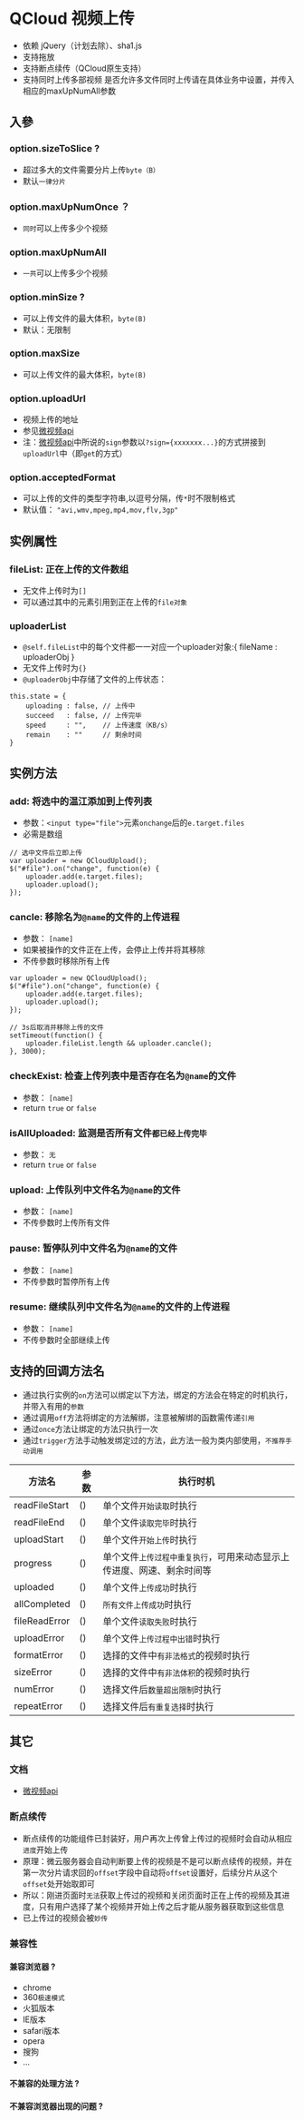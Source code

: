 # QCloud 视频上传
* 依赖 jQuery（计划去除）、sha1.js
* 支持拖放
* 支持断点续传（QCloud原生支持）
* 支持同时上传多部视频
是否允许多文件同时上传请在具体业务中设置，并传入相应的maxUpNumAll参数

## 入參

### option.sizeToSlice ?
* 超过多大的文件需要分片上传`byte（B）`
* 默认`一律分片`

### option.maxUpNumOnce ？
* `同时`可以上传多少个视频

### option.maxUpNumAll
* `一共`可以上传多少个视频

### option.minSize ?
* 可以上传文件的最大体积，`byte(B)`
* 默认：无限制

### option.maxSize
* 可以上传文件的最大体积，`byte(B)`

### option.uploadUrl
* 视频上传的地址
* 参见[微视频api][api]
* 注：[微视频api][api]中所说的`sign`参数以`?sign={xxxxxxx...}`的方式拼接到`uploadUrl`中（即`get`的方式）

### option.acceptedFormat
* 可以上传的文件的类型字符串,以逗号分隔，传`*`时不限制格式
* 默认值： `"avi,wmv,mpeg,mp4,mov,flv,3gp"`

## 实例属性

### fileList: 正在上传的文件数组
* 无文件上传时为`[]`
* 可以通过其中的元素引用到正在上传的`file对象`

### uploaderList
* `@self.fileList`中的每个文件都一一对应一个uploader对象:{ fileName : uploaderObj }
* 无文件上传时为`{}`
* `@uploaderObj`中存储了文件的上传状态：

```
this.state = {
    uploading : false, // 上传中
    succeed   : false, // 上传完毕
    speed     : "",    // 上传速度（KB/s）
    remain    : ""     // 剩余时间
}
```

## 实例方法

### add: 将选中的温江添加到上传列表
* 参数：`<input type="file">`元素`onchange`后的`e.target.files`
* 必需是数组

```
// 选中文件后立即上传
var uploader = new QCloudUpload();
$("#file").on("change", function(e) {
    uploader.add(e.target.files);
    uploader.upload();
});
```

### cancle: 移除名为`@name`的文件的上传进程
* 参数： `[name]`
* 如果被操作的文件正在上传，会停止上传并将其移除
* 不传參数时移除所有上传

```
var uploader = new QCloudUpload();
$("#file").on("change", function(e) {
    uploader.add(e.target.files);
    uploader.upload();
});

// 3s后取消并移除上传的文件
setTimeout(function() {
    uploader.fileList.length && uploader.cancle();
}, 3000);
```

### checkExist: 检查上传列表中是否存在名为`@name`的文件
* 参数： `[name]`
* return `true` or `false`

### isAllUploaded: 监测是否所有文件`都已经上传完毕`
* 参数： `无`
* return `true` or `false`

### upload: 上传队列中文件名为`@name`的文件
* 参数： `[name]`
* 不传參数时上传所有文件

### pause: 暂停队列中文件名为`@name`的文件
* 参数： `[name]`
* 不传參数时暂停所有上传

### resume: 继续队列中文件名为`@name`的文件的上传进程
* 参数： `[name]`
* 不传參数时全部继续上传

## 支持的回调方法名
* 通过执行实例的`on`方法可以绑定以下方法，绑定的方法会在特定的时机执行，并带入有用的`参数`
* 通过调用`off`方法将绑定的方法解绑，注意被解绑的函数需传递`引用`
* 通过`once`方法让绑定的方法只执行一次
* 通过`trigger`方法手动触发绑定过的方法，此方法一般为类内部使用，`不推荐手动调用`

|方法名|参数|执行时机|
|----|---|---|
|readFileStart |()|单个文件`开始读取`时执行|
|readFileEnd   |()|单个文件`读取完毕`时执行|
|uploadStart   |()|单个文件`开始上传`时执行|
|progress      |()|单个文件`上传过程中重复执行`，可用来动态显示上传进度、网速、剩余时间等|
|uploaded      |()|单个文件`上传成功`时执行|
|allCompleted  |()|`所有文件上传成功`时执行|
|fileReadError |()|单个文件`读取失败`时执行|
|uploadError   |()|单个文件`上传过程中出错`时执行|
|formatError   |()|选择的文件中`有非法格式`的视频时执行|
|sizeError     |()|选择的文件中`有非法体积`的视频时执行|
|numError      |()|选择文件后`数量超出限制`时执行|
|repeatError   |()|选择文件后`有重复选择`时执行|

## 其它

### 文档
* [微视频api][api]

### 断点续传
* 断点续传的功能组件已封装好，用户再次上传曾上传过的视频时会自动从相应`进度`开始上传
* 原理：微云服务器会自动判断要上传的视频是不是可以断点续传的视频，并在第一次分片请求回的`offset`字段中自动将`offset`设置好，后续分片从这个`offset`处开始取即可
* 所以：刚进页面时`无法`获取上传过的视频和关闭页面时正在上传的视频及其进度，只有用户选择了某个视频并开始上传之后才能从服务器获取到这些信息
* 已上传过的视频会被`妙传`

### 兼容性
#### 兼容浏览器 ?
* chrome
* 360`极速模式`
* 火狐版本
* IE版本
* safari版本
* opera
* 搜狗
* ...
#### 不兼容的处理方法 ?

#### 不兼容浏览器出现的问题 ?

[api]: https://www.qcloud.com/doc/product/314/3498#3.3-.E5.88.9B.E5.BB.BA.E8.A7.86.E9.A2.91.3A(.E5.88.86.E7.89.87.E4.B8.8A.E4.BC.A0.2C-.E7.AC.AC.E4.B8.80.E7.89.87) "微视频API文档"